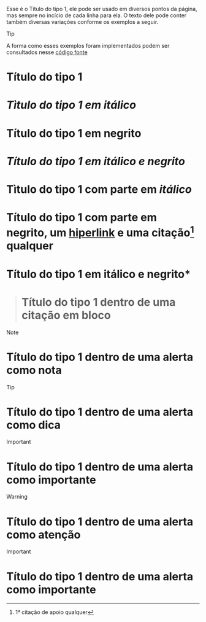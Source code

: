 Esse é o Título do tipo 1, ele pode ser usado em diversos pontos da página, mas sempre no incício de cada linha para ela. O texto dele pode conter também diversas variações conforme os exemplos a seguir.

>[!TIP]
>A forma como esses exemplos foram implementados podem ser consultados nesse [código fonte](https://github.com/eportella/markdown-to-html-builder/tree/main/h1)

# Título do tipo 1
# *Tìtulo do tipo 1 em itálico*
# **Título do tipo 1 em negrito**
# ***Título do tipo 1 em itálico e negrito***
# Tìtulo do tipo 1 com parte em *itálico*
# Título do tipo 1 com parte em **negrito**, um [hiperlink](/README.md) e uma citação[^1] qualquer
# Título do tipo 1 em itálico e **negrito***

># Título do tipo 1 dentro de uma citação em bloco

>[!NOTE]
># Título do tipo 1 dentro de uma alerta como nota

>[!TIP]
># Título do tipo 1 dentro de uma alerta como dica

>[!IMPORTANT]
># Título do tipo 1 dentro de uma alerta como importante

>[!WARNING]
># Título do tipo 1 dentro de uma alerta como atenção

>[!IMPORTANT]
># Título do tipo 1 dentro de uma alerta como importante

[^1]: 1ª citação de apoio qualquer